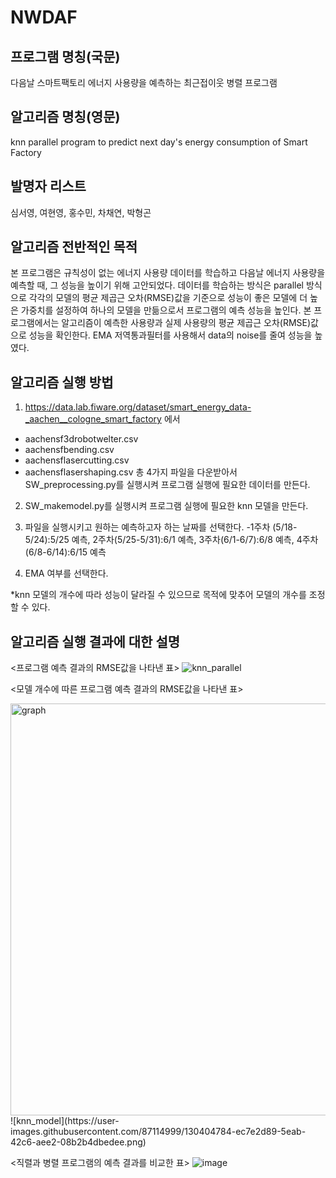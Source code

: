 # NWDAF
## 프로그램 명칭(국문)
다음날 스마트팩토리 에너지 사용량을 예측하는 최근접이웃 병렬 프로그램

## 알고리즘 명칭(영문)
knn parallel program to predict next day's energy consumption of Smart Factory

## 발명자 리스트
심서영, 여현영, 홍수민, 차채연, 박형곤

## 알고리즘 전반적인 목적
본 프로그램은 규칙성이 없는 에너지 사용량 데이터를 학습하고 다음날 에너지 사용량을 예측할 때, 그 성능을 높이기 위해 고안되었다. 데이터를 학습하는 방식은 parallel 방식으로 각각의 모델의 평균 제곱근 오차(RMSE)값을 기준으로 성능이 좋은 모델에 더 높은 가중치를 설정하여 하나의 모델을 만듦으로서 프로그램의 예측 성능을 높인다. 본 프로그램에서는 알고리즘이 예측한 사용량과 실제 사용량의 평균 제곱근 오차(RMSE)값으로 성능을 확인한다. EMA 저역통과필터를 사용해서 data의 noise를 줄여 성능을 높였다.

## 알고리즘 실행 방법
1. https://data.lab.fiware.org/dataset/smart_energy_data-_aachen__cologne_smart_factory 에서

- aachensf3drobotwelter.csv
- aachensfbending.csv
- aachensflasercutting.csv
- aachensflasershaping.csv
총 4가지 파일을 다운받아서 SW_preprocessing.py를 실행시켜 프로그램 실행에 필요한 데이터를 만든다.

2. SW_makemodel.py를 실행시켜 프로그램 실행에 필요한 knn 모델을 만든다.

3. 파일을 실행시키고 원하는 예측하고자 하는 날짜를 선택한다.
-1주차 (5/18-5/24):5/25 예측, 2주차(5/25-5/31):6/1 예측, 3주차(6/1-6/7):6/8 예측, 4주차(6/8-6/14):6/15 예측

4. EMA 여부를 선택한다.

*knn 모델의 개수에 따라 성능이 달라질 수 있으므로 목적에 맞추어 모델의 개수를 조정할 수 있다.

## 알고리즘 실행 결과에 대한 설명

<프로그램 예측 결과의 RMSE값을 나타낸 표>
![knn_parallel](https://user-images.githubusercontent.com/87114999/130404808-b3443233-792e-486d-8357-a1835776aa81.png)


<모델 개수에 따른 프로그램 예측 결과의 RMSE값을 나타낸 표>

<img width="659" alt="graph" src="https://user-images.githubusercontent.com/87114999/130404777-a4f23b71-9391-4aea-ae3e-0de871bf660e.png">
![knn_model](https://user-images.githubusercontent.com/87114999/130404784-ec7e2d89-5eab-42c6-aee2-08b2b4dbedee.png)



<직렬과 병렬 프로그램의 예측 결과를 비교한 표>
![image](https://user-images.githubusercontent.com/88702793/130401429-d64dc485-9561-4eb4-a4c9-6f1723a07136.png)





